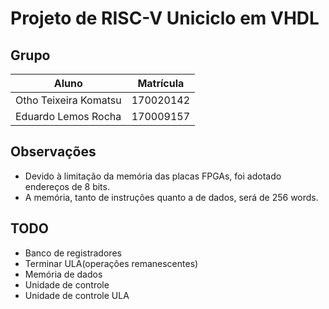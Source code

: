 # Projeto de RISC-V Uniciclo em VHDL

## Grupo

|Aluno                |Matrícula |
----------------------|----------|
|Otho Teixeira Komatsu|170020142 |
|Eduardo Lemos Rocha  |170009157 |

## Observações

- Devido à limitação da memória das placas FPGAs, foi adotado endereços de 8 bits.
- A memória, tanto de instruções quanto a de dados, será de 256 words.

## TODO

- Banco de registradores
- Terminar ULA(operações remanescentes)
- Memória de dados
- Unidade de controle
- Unidade de controle ULA
